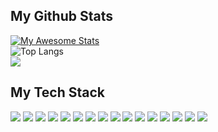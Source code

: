 

<!--
**TieuVanHien/TieuVanHien** is a ✨ _special_ ✨ repository because its `README.md` (this file) appears on your GitHub profile.


-->
## My Github Stats
[![My Awesome Stats](https://awesome-github-stats.azurewebsites.net/user-stats/TieuVanHien?cardType=github&theme=react&preferLogin=false)](https://git.io/awesome-stats-card)
</br>
![Top Langs](https://github-readme-stats.vercel.app/api/top-langs/?username=TieuVanHien&layout=compact&theme=tokyonight&langs_count=8)
</br>
![](https://komarev.com/ghpvc/?username=your-github-username&color=ff69b4)

## My Tech Stack

![](https://img.shields.io/badge/Frontend-React.js-61DAFB?logo=react&logoColor=white&style=for-the-badge)
![](https://img.shields.io/badge/Frontend-Next.js-000000?logo=next.js&logoColor=white&style=for-the-badge)
![](https://img.shields.io/badge/Programming%20Language-TypeScript-3178C6?logo=TypeScript&logoColor=FFF&style=for-the-badge)
![](https://img.shields.io/badge/Programming%20Language-JavaScript-F7DF1E?logo=javascript&logoColor=white&style=for-the-badge)
![](https://img.shields.io/badge/Container-docker-%230db7ed.svg?logo=docker&logoColor=white&style=for-the-badge)
![](https://img.shields.io/badge/Frontend-HTML-E34F26?logo=html5&logoColor=white&style=for-the-badge)
![](https://img.shields.io/badge/Frontend-CSS-1572B6?logo=css3&logoColor=white&style=for-the-badge)
![](https://img.shields.io/badge/Frontend-SASS/SCSS-CC6699?logo=sass&logoColor=white&style=for-the-badge)
![](https://img.shields.io/badge/Database-MongoDB-47A248?logo=mongodb&logoColor=white&style=for-the-badge)
![](https://img.shields.io/badge/Database-PostgreSQL-336791?logo=postgresql&logoColor=white&style=for-the-badge)
![](https://img.shields.io/badge/Database-MySQL-4479A1?logo=mysql&logoColor=white&style=for-the-badge)
![](https://img.shields.io/badge/Frontend-Bootstrap-563D7C?logo=bootstrap&logoColor=white&style=for-the-badge)
![](https://img.shields.io/badge/Design%20Tool-Figma-F24E1E?logo=figma&logoColor=white&style=for-the-badge)
![](https://img.shields.io/badge/Backend-Node.js-339933?logo=node.js&logoColor=white&style=for-the-badge)
![](https://img.shields.io/badge/Version%20Control-Git-F05032?logo=git&logoColor=white&style=for-the-badge)
![](https://img.shields.io/badge/CSS%20Framework-Tailwind%20CSS-38B2AC?logo=tailwind-css&logoColor=white&style=for-the-badge)
